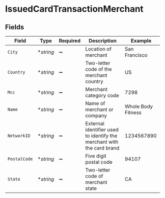 # IssuedCardTransactionMerchant


## Fields

| Field                                                                 | Type                                                                  | Required                                                              | Description                                                           | Example                                                               |
| --------------------------------------------------------------------- | --------------------------------------------------------------------- | --------------------------------------------------------------------- | --------------------------------------------------------------------- | --------------------------------------------------------------------- |
| `City`                                                                | **string*                                                             | :heavy_minus_sign:                                                    | Location of merchant                                                  | San Francisco                                                         |
| `Country`                                                             | **string*                                                             | :heavy_minus_sign:                                                    | Two-letter code of the merchant country                               | US                                                                    |
| `Mcc`                                                                 | **string*                                                             | :heavy_minus_sign:                                                    | Merchant category code                                                | 7298                                                                  |
| `Name`                                                                | **string*                                                             | :heavy_minus_sign:                                                    | Name of merchant or company                                           | Whole Body Fitness                                                    |
| `NetworkID`                                                           | **string*                                                             | :heavy_minus_sign:                                                    | External identifier used to identify the merchant with the card brand | 1234567890                                                            |
| `PostalCode`                                                          | **string*                                                             | :heavy_minus_sign:                                                    | Five digit postal code                                                | 94107                                                                 |
| `State`                                                               | **string*                                                             | :heavy_minus_sign:                                                    | Two-letter code of merchant state                                     | CA                                                                    |